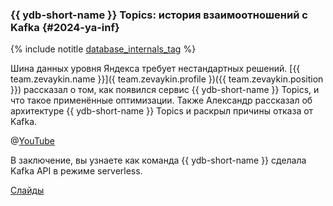 ### {{ ydb-short-name }} Topics: история взаимоотношений с Kafka {#2024-ya-inf}

{% include notitle [database_internals_tag](../../tags.md#database_internals) %}

Шина данных уровня Яндекса требует нестандартных решений. [{{ team.zevaykin.name }}]({ team.zevaykin.profile })({{ team.zevaykin.position }}) рассказал о том, как появился сервис {{ ydb-short-name }} Topics, и что такое применённые оптимизации. Также Александр рассказал об архитектуре {{ ydb-short-name }} Topics и раскрыл причины отказа от Kafka. 

@[YouTube](https://youtu.be/lZ5SUzdQO7k?si=cWx3sE6eDE_sx7f8)

В заключение, вы узнаете как команда {{ ydb-short-name }} сделала Kafka API в режиме serverless.

[Слайды](https://presentations.ydb.tech/2024/ru/infra_conf/ydb_topics/presentaion.pdf)